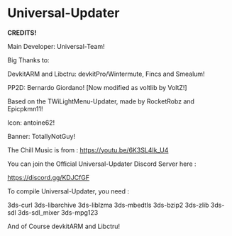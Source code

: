 # Universal-Updater

**CREDITS!**


Main Developer: Universal-Team!

Big Thanks to: 

DevkitARM and Libctru: devkitPro/Wintermute, Fincs and Smealum!

PP2D: Bernardo Giordano! [Now modified as voltlib by VoltZ!]

Based on the TWiLightMenu-Updater, made by RocketRobz and Epicpkmn11!

Icon: antoine62!

Banner: TotallyNotGuy!

The Chill Music is from : https://youtu.be/6K3SL4Ik_U4

You can join the Official Universal-Updater Discord Server here : 

https://discord.gg/KDJCfGF



To compile Universal-Updater, you need : 

3ds-curl 3ds-libarchive 3ds-liblzma 3ds-mbedtls 3ds-bzip2 3ds-zlib 3ds-sdl 3ds-sdl_mixer 3ds-mpg123

And of Course devkitARM and Libctru!
